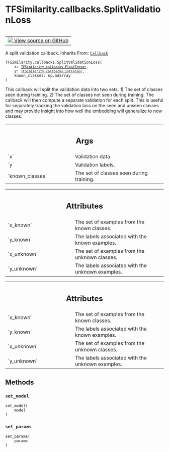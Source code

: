 # TFSimilarity.callbacks.SplitValidationLoss
<!-- Insert buttons and diff -->
<table class="tfo-notebook-buttons tfo-api nocontent" align="left">
<td>
  <a target="_blank" href="https://github.com/tensorflow/similarity/blob/main/tensorflow_similarity/callbacks.py#L100-L166">
    <img src="https://www.tensorflow.org/images/GitHub-Mark-32px.png" />
    View source on GitHub
  </a>
</td>
</table>

A split validation callback.
Inherits From: [`Callback`](../../TFSimilarity/callbacks/Callback.md)
<pre class="devsite-click-to-copy prettyprint lang-py tfo-signature-link">
<code>TFSimilarity.callbacks.SplitValidationLoss(
    x: <a href="../../TFSimilarity/callbacks/FloatTensor.md"><code>TFSimilarity.callbacks.FloatTensor</code></a>,
    y: <a href="../../TFSimilarity/callbacks/IntTensor.md"><code>TFSimilarity.callbacks.IntTensor</code></a>,
    known_classes: np.ndarray
)
</code></pre>

<!-- Placeholder for "Used in" -->
This callback will split the validation data into two sets.
    1) The set of classes seen during training.
    2) The set of classes not seen during training.
The callback will then compute a separate validation for each split.
This is useful for separately tracking the validation loss on the seen and
unseen classes and may provide insight into how well the embedding will
generalize to new classes.
<!-- Tabular view -->
 <table class="responsive fixed orange">
<colgroup><col width="214px"><col></colgroup>
<tr><th colspan="2"><h2 class="add-link">Args</h2></th></tr>
<tr>
<td>
`x`
</td>
<td>
Validation data.
</td>
</tr><tr>
<td>
`y`
</td>
<td>
Validation labels.
</td>
</tr><tr>
<td>
`known_classes`
</td>
<td>
The set of classes seen during training.
</td>
</tr>
</table>

<!-- Tabular view -->
 <table class="responsive fixed orange">
<colgroup><col width="214px"><col></colgroup>
<tr><th colspan="2"><h2 class="add-link">Attributes</h2></th></tr>
<tr>
<td>
`x_known`
</td>
<td>
The set of examples from the known classes.
</td>
</tr><tr>
<td>
`y_known`
</td>
<td>
The labels associated with the known examples.
</td>
</tr><tr>
<td>
`x_unknown`
</td>
<td>
The set of examples from the unknown classes.
</td>
</tr><tr>
<td>
`y_unknown`
</td>
<td>
The labels associated with the unknown examples.
</td>
</tr>
</table>


<!-- Tabular view -->
 <table class="responsive fixed orange">
<colgroup><col width="214px"><col></colgroup>
<tr><th colspan="2"><h2 class="add-link">Attributes</h2></th></tr>
<tr>
<td>
`x_known`
</td>
<td>
The set of examples from the known classes.
</td>
</tr><tr>
<td>
`y_known`
</td>
<td>
The labels associated with the known examples.
</td>
</tr><tr>
<td>
`x_unknown`
</td>
<td>
The set of examples from the unknown classes.
</td>
</tr><tr>
<td>
`y_unknown`
</td>
<td>
The labels associated with the unknown examples.
</td>
</tr>
</table>

## Methods
<h3 id="set_model"><code>set_model</code></h3>
<pre class="devsite-click-to-copy prettyprint lang-py tfo-signature-link">
<code>set_model(
    model
)
</code></pre>


<h3 id="set_params"><code>set_params</code></h3>
<pre class="devsite-click-to-copy prettyprint lang-py tfo-signature-link">
<code>set_params(
    params
)
</code></pre>



